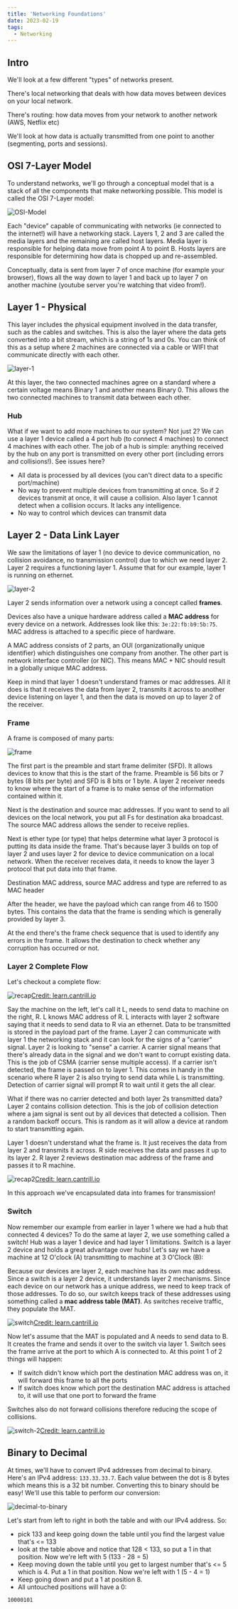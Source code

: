 ```yaml
---
title: 'Networking Foundations'
date: 2023-02-19
tags:
  - Networking
---
```


## Intro

We'll look at a few different "types" of networks present.

There's local networking that deals with how data moves between devices on your local network.

There's routing: how data moves from your network to another network (AWS, Netflix etc)

We'll look at how data is actually transmitted from one point to another (segmenting, ports and sessions).

## OSI 7-Layer Model

To understand networks, we'll go through a conceptual model that is a stack of all the components that make networking possible. This model is called the OSI 7-Layer model:

![OSI-Model](OSI-7-layers.jpeg)

Each "device" capable of communicating with networks (ie connected to the internet!) will have a networking stack. Layers 1, 2 and 3 are called the media layers and the remaining are called host layers. Media layer is responsible for helping data move from point A to point B. Hosts layers are responsible for determining how data is chopped up and re-assembled.

Conceptually, data is sent from layer 7 of once machine (for example your browser), flows all the way down to layer 1 and back up to layer 7 on another machine (youtube server you're watching that video from!).

## Layer 1 - Physical

This layer includes the physical equipment involved in the data transfer, such as the cables and switches. This is also the layer where the data gets converted into a bit stream, which is a string of 1s and 0s. You can think of this as a setup where 2 machines are connected via a cable or WIFI that communicate directly with each other.

![layer-1](layer_1.png)

At this layer, the two connected machines agree on a standard where a certain voltage means Binary 1 and another means Binary 0. This allows the two connected machines to transmit data between each other.

### Hub

What if we want to add more machines to our system? Not just 2? We can use a layer 1 device called a 4 port hub (to connect 4 machines) to connect 4 machines with each other. The job of a hub is simple: anything received by the hub on any port is transmitted on every other port (including errors and collisions!). See issues here?

- All data is processed by all devices (you can't direct data to a specific port/machine)
- No way to prevent multiple devices from transmitting at once. So if 2 devices transmit at once, it will cause a collision. Also layer 1 cannot detect when a collision occurs. It lacks any intelligence.
- No way to control which devices can transmit data

## Layer 2 - Data Link Layer

We saw the limitations of layer 1 (no device to device communication, no collision avoidance, no transmission control) due to which we need layer 2. Layer 2 requires a functioning layer 1. Assume that for our example, layer 1 is running on ethernet.

![layer-2](layer_2.png)

Layer 2 sends information over a network using a concept called **frames**.

Devices also have a unique hardware address called a **MAC address** for every device on a network. Addresses look like this: `3e:22:fb:b9:5b:75`. MAC address is attached to a specific piece of hardware.

A MAC address consists of 2 parts, an OUI (organizationally unique identifier) which distinguishes one company from another. The other part is network interface controller (or NIC). This means MAC + NIC should result in a globally unique MAC address.

Keep in mind that layer 1 doesn't understand frames or mac addresses. All it does is that it receives the data from layer 2, transmits it across to another device listening on layer 1, and then the data is moved on up to layer 2 of the receiver.

### Frame

A frame is composed of many parts:

![frame](frame.png)

The first part is the preamble and start frame delimiter (SFD). It allows devices to know that this is the start of the frame. Preamble is 56 bits or 7 bytes (8 bits per byte) and SFD is 8 bits or 1 byte. A layer 2 receiver needs to know where the start of a frame is to make sense of the information contained within it.

Next is the destination and source mac addresses. If you want to send to all devices on the local network, you put all Fs for destination aka broadcast. The source MAC address allows the sender to receive replies.

Next is ether type (or type) that helps determine what layer 3 protocol is putting its data inside the frame. That's because layer 3 builds on top of layer 2 and uses layer 2 for device to device communication on a local network. When the receiver receives data, it needs to know the layer 3 protocol that put data into that frame.

Destination MAC address, source MAC address and type are referred to as MAC header

After the header, we have the payload which can range from 46 to 1500 bytes. This contains the data that the frame is sending which is generally provided by layer 3.

At the end there's the frame check sequence that is used to identify any errors in the frame. It allows the destination to check whether any corruption has occurred or not.

### Layer 2 Complete Flow

Let's checkout a complete flow:

![recap](recap.png)[Credit: learn.cantrill.io](learn.cantrill.io)

Say the machine on the left, let's call it L, needs to send data to machine on the right, R. L knows MAC address of R. L interacts with layer 2 software saying that it needs to send data to R via an ethernet. Data to be transmitted is stored in the payload part of the frame. Layer 2 can communicate with layer 1 the networking stack and it can look for the signs of a "carrier" signal. Layer 2 is looking to "sense" a carrier. A carrier signal means that there's already data in the signal and we don't want to corrupt existing data. This is the job of CSMA (carrier sense multiple access). If a carrier isn't detected, the frame is passed on to layer 1. This comes in handy in the scenario where R layer 2 is also trying to send data while L is transmitting. Detection of carrier signal will prompt R to wait until it gets the all clear.

What if there was no carrier detected and both layer 2s transmitted data? Layer 2 contains collision detection. This is the job of collision detection where a jam signal is sent out by all devices that detected a collision. Then a random backoff occurs. This is random as it will allow a device at random to start transmitting again.

Layer 1 doesn't understand what the frame is. It just receives the data from layer 2 and transmits it across. R side receives the data and passes it up to its layer 2. R layer 2 reviews destination mac address of the frame and passes it to R machine.

![recap2](recap-2.png)[Credit: learn.cantrill.io](learn.cantrill.io)

In this approach we've encapsulated data into frames for transmission!

### Switch

Now remember our example from earlier in layer 1 where we had a hub that connected 4 devices? To do the same at layer 2, we use something called a switch! Hub was a layer 1 device and had layer 1 limitations. Switch is a layer 2 device and holds a great advantage over hubs! Let's say we have a machine at 12 O'clock (A) transmitting to machine at 3 O'Clock (B):

Because our devices are layer 2, each machine has its own mac address. Since a switch is a layer 2 device, it understands layer 2 mechanisms. Since each device on our network has a unique address, we need to keep track of those addresses. To do so, our switch keeps track of these addresses using something called a **mac address table (MAT)**. As switches receive traffic, they populate the MAT.

![switch](switch-2.png)[Credit: learn.cantrill.io](learn.cantrill.io)

Now let's assume that the MAT is populated and A needs to send data to B. It creates the frame and sends it over to the switch via layer 1. Switch sees the frame arrive at the port to which A is connected to. At this point 1 of 2 things will happen:

- If switch didn't know which port the destination MAC address was on, it will forward this frame to all the ports
- If switch does know which port the destination MAC address is attached to, it will use that one port to forward the frame

Switches also do not forward collisions therefore reducing the scope of collisions.

![switch-2](switch-3.png)[Credit: learn.cantrill.io](learn.cantrill.io)

## Binary to Decimal

At times, we'll have to convert IPv4 addresses from decimal to binary. Here's an IPv4 address: `133.33.33.7`. Each value between the dot is 8 bytes which means this is a 32 bit number. Converting this to binary should be easy! We'll use this table to perform our conversion:

![decimal-to-binary](decimal-binary.png)

Let's start from left to right in both the table and with our IPv4 address. So:

- pick 133 and keep going down the table until you find the largest value that's <= 133
- look at the table above and notice that 128 < 133, so put a 1 in that position. Now we're left with 5 (133 - 28 = 5)
- Keep moving down the table until you get to largest number that's <= 5 which is 4. Put a 1 in that position. Now we're left with 1 (5 - 4 = 1)
- Keep going down and put a 1 at position 8.
- All untouched positions will have a 0:

`10000101`
